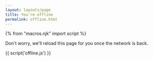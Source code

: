 ```yaml
---
layout: layouts/page
title: You're offline
permalink: offline.html
---
```


{% from "macros.njk" import script %}

Don't worry, we'll reload this page for you once the network is back.

{{ script('offline.js') }}
